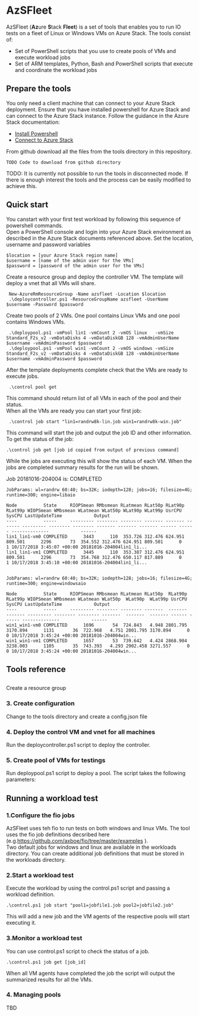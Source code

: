 # AzSFleet

AzSFleet (**Az**ure **S**tack **Fleet**) is a set of tools that enables you to run IO tests on a fleet of Linux or Windows VMs on Azure Stack. 
The tools consist of: 
* Set of PowerShell scripts that you use to create pools of VMs and execute workload jobs
* Set of ARM templates, Python, Bash and PowerShell scripts that execute and coordinate the workload jobs

## Prepare the tools 
You only need a client machine that can connect to your Azure Stack deployment. Ensure that you have installed powershell for Azure Stack and can connect to the Azure Stack instance. 
Follow the guidance in the Azure Stack documentation:<br>
* [Install Powershell](https://docs.microsoft.com/en-us/azure/azure-stack/azure-stack-powershell-install)<br>
* [Connect to Azure Stack](https://docs.microsoft.com/en-us/azure/azure-stack/user/azure-stack-powershell-configure-user)<br>

From github download all the files from the tools directory in this repository. <br>

    TODO Code to download from github directory 

TODO: It is currently not possible to run the tools in disconnected mode. If there is enough interest the tools and the process can be easily modified to achieve this. <br>


## Quick start 
You canstart with your first test workload by following this sequence of powershell commands. <br>
Open a PowerShell console and login into your Azure Stack environment as described in the Azure Stack documents referenced above. 
Set the location, username and password variables<br>

    $location = [your Azure Stack region name]
    $username = [name of the admin user for the VMs]
    $password = [password of the admin user for the VMs]

Create a resource group and deploy the controller VM. The template will deploy a vnet that all VMs will share.<br>

     New-AzureRmResourceGroup -Name azsfleet -Location $location 
     .\deploycontroller.ps1 -ResourceGroupName azsfleet -UserName $username -Password $password

Create two pools of 2 VMs. One pool contains Linux VMs and one pool contains Windows VMs.<br>

     .\deploypool.ps1 -vmPool lin1 -vmCount 2 -vmOS linux   -vmSize Standard_F2s_v2 -vmDataDisks 4 -vmDataDiskGB 128 -vmAdminUserName $username -vmAdminPassword $password
     .\deploypool.ps1 -vmPool win1 -vmCount 2 -vmOS windows -vmSize Standard_F2s_v2 -vmDataDisks 4 -vmDataDiskGB 128 -vmAdminUserName $username -vmAdminPassword $password

After the template deployments complete check that the VMs are ready to execute jobs.<br>

     .\control pool get 

This command should return list of all VMs in each of the pool and their status.<br>
When all the VMs are ready you can start your first job: 

     .\control job start "lin1=randrw8k-lin.job win1=randrw8k-win.job"

This command will start the job and output the job ID and other information.<br>
To get the status of the job: 

    .\control job get [job id copied from output of previous command]

While the jobs are executing this will show the status of each VM. When the jobs are completed summary results for the run will be shown. <br>

Job 20181016-204004 is: COMPLETED

    JobParams: wl=randrw 60:40; bs=32K; iodepth=128; jobs=16; filesize=4G; runtime=300; engine=libaio

    Node          State     RIOPSmean RMbsmean RLatmean RLat50p RLat90p RLat99p WIOPSmean WMbsmean WLatmean WLat50p WLat90p WLat99p UsrCPU SysCPU LastUpdateTime            Output                   
    ----          -----     --------- -------- -------- ------- ------- ------- --------- -------- -------- ------- ------- ------- ------ ------ --------------            ------                   
    lin1_lin1-vm0 COMPLETED      3443      110  353.726 312.476 624.951 809.501      2296       73  354.552 312.476 624.951 809.501      0      1 10/17/2018 3:45:07 +00:00 20181016-204004lin1_li...
    lin1_lin1-vm1 COMPLETED      3445      110  353.387 312.476 624.951 809.501      2296       73  354.768 312.476 650.117 817.889      0      1 10/17/2018 3:45:10 +00:00 20181016-204004lin1_li...


    JobParams: wl=randrw 60:40; bs=32K; iodepth=128; jobs=16; filesize=4G; runtime=300; engine=windowsaio

    Node          State     RIOPSmean RMbsmean RLatmean RLat50p  RLat90p  RLat99p WIOPSmean WMbsmean WLatmean WLat50p  WLat90p  WLat99p UsrCPU SysCPU LastUpdateTime            Output               
    ----          -----     --------- -------- -------- -------  -------  ------- --------- -------- -------- -------  -------  ------- ------ ------ --------------            ------               
    win1_win1-vm0 COMPLETED      1696       54  724.843   4.948 2801.795 3170.894      1131       36  722.968   4.751 2801.795 3170.894      0      0 10/17/2018 3:45:24 +00:00 20181016-204004win...
    win1_win1-vm1 COMPLETED      1657       53  739.642   4.424 2868.904 3238.003      1105       35  743.393   4.293 2902.458 3271.557      0      0 10/17/2018 3:45:24 +00:00 20181016-204004win...


## Tools reference

##
Create a resource group 

### 3. Create configuration
Change to the tools directory and create a config.json file  


### 4. Deploy the control VM and vnet for all machines
Run the deploycontroller.ps1 script to deploy the controller. 


### 5. Create pool of VMs for testings
Run deploypool.ps1 script to deploy a pool. 
The script takes the following parameters: 

## Running a workload test  
### 1.Configure the fio jobs
AzSFleet uses teh fio to run tests on both windows and linux VMs.
The tool uses the fio job definitions decsribed here  (e.g.https://github.com/axboe/fio/tree/master/examples ). <br>
Two default jobs for windows and linux are available in the workloads directory. You can create additional job definitions that must be stored in the workloads directory.  

### 2.Start a workload test 
Execute the workload by using the control.ps1 script and passing a workload definition. 

    .\control.ps1 job start "pool1=jobfile1.job pool2=jobfile2.job" 

This will add a new job and the VM agents of the respective pools will start executing it. 

### 3.Monitor a workload test  
You can use control.ps1 script to check the status of a job. 

    .\control.ps1 job get [job_id]

When all VM agents have completed the job the script will output the summarized results for all the VMs. 


### 4. Managing pools
TBD



